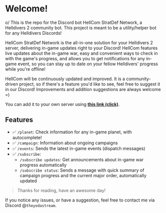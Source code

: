 # Welcome!

o/
This is the repo for the Discord bot HellCom StratDef Network, a Helldivers 2 community bot. This project is meant to be a utility/helper bot for any Helldivers Discords!

HellCom StratDef Network is the all-in-one solution for your Helldivers 2 server, delivering in-game updates right to your Discord! HellCom features live updates about the in-game war, easy and convenient ways to check in with the game's progress, and allows you to get notifications for any in-game event, so you can stay up to date on your fellow Helldivers' progress while you're offline!

HellCom will be continuously updated and improved. It is a community-driven project, so if there's a feature you'd like to see, feel free to suggest it in our Discord! Improvements and addition suggestions are always welcome =)

You can add it to your own server using **[this link (click)](https://discord.com/api/oauth2/authorize?client_id=1213944670288347176&permissions=414464658496&scope=applications.commands%20bot)**.

## Features

- ✅ `/planet`: Check information for any in-game planet, with autocomplete!
- ✅ `/campaign`: Information about ongoing campaigns
- ✅ `/events`: Sends the latest in-game events (dispatch messages)
- ✅ `/subscribe`:
  - `/subscribe updates`: Get announcements about in-game war progress automatically
  - `/subscribe status`: Sends a message with quick summary of campaign progress and the current major order, automatically updated

> Thanks for reading, have an awesome day!

If you notice any issues, or have a suggestion, feel free to contact me via Discord @`theyodastream`.
